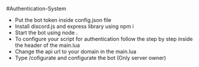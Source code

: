#Authentication-System

* Put the bot token inside config.json file
* Install discord.js and express library using npm i
* Start the bot using node .
* To configure your script for authentication follow the step by step inside the header of the main.lua
* Change the api url to your domain in the main.lua
* Type /cofigurate and configurate the bot (Only server owner)
